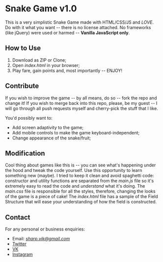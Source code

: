 # Snake Game v1.0

This is a very simplistic Snake Game made with HTML/CSS/JS and *LOVE*. Do with it what you want -- there is no license attached. No frameworks (like jQuery) were used or harmed -- **Vanilla JavaScript only**.

## How to Use

1. Download as ZIP or Clone;
2. Open *index.html* in your browser;
3. Play fare, gain points and, most importantly -- ENJOY!

## Contribute

If you wish to improve the game -- by all means, do so -- fork the repo and change it! If you wish to merge back into this repo, please, be my guest -- I will go through all push requests myself and cherry-pick the stuff that I like. 

You'd possibly want to:

+ Add screen adaptivity to the game;
+ Add mobile controls to make the game keyboard-independent;
+ Change appearance of the snake/fruit;

## Modification

Cool thing about games like this is -- you can see what's happening under the hood and tweak the code yourself. Use this opportunity to learn something new (maybe). I tried to keep it clean and avoid spaghetti code: constructor and utility functions are separated from the *main.js* file so it's extremely easy to read the code and *understand* what it's doing. The *main.css* file is responsible for all the styles, therefore, changing the looks of the game is a piece of cake! The *index.html* file has a sample of the Field Structure that will ease your understanding of how the field is constructed.

## Contact

For any personal or business enquiries:

+ Email: *sharp.vik@gmail.com*
+ [Twitter](https://twitter.com/sharp_vik)
+ [VK](https://vk.com/perigrinus)
+ [Instagram](https://www.instagram.com/viktooooor)
